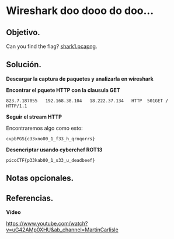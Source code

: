 # Wireshark doo dooo do doo...

## Objetivo.

Can you find the flag? [shark1.pcapng](https://mercury.picoctf.net/static/0505a462ac9beb7412596855df280f6b/shark1.pcapng).

## Solución.

**Descargar la captura de paquetes y analizarla en wireshark**

**Encontrar el pquete HTTP con la clausula GET**
```
823.7.187055   192.168.38.104   18.222.37.134   HTTP  501GET / HTTP/1.1 

```

**Seguir el stream HTTP**

Encontraremos algo como esto:

```
cvpbPGS{c33xno00_1_f33_h_qrnqorrs}
```

**Desencriptar usando cyberchef ROT13**

```
picoCTF{p33kab00_1_s33_u_deadbeef}
```

## Notas opcionales.

## Referencias.

**Vídeo**

https://www.youtube.com/watch?v=uG42AMp0XHU&ab_channel=MartinCarlisle